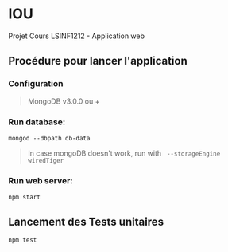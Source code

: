 # IOU
Projet Cours LSINF1212 - Application web

## Procédure pour lancer l'application

### Configuration
> MongoDB v3.0.0 ou + 


### Run database:
```mongod --dbpath db-data```
>In case mongoDB doesn't work, run with
 `` --storageEngine wiredTiger``

### Run web server:
```npm start```

## Lancement des Tests unitaires
``npm test``
